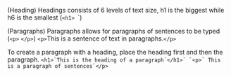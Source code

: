 (Heading)
Headings consists of 6 levels of text size, h1 is the biggest while h6 is the smallest (`<h1> `</h1>`)

(Paragraphs)
Paragraphs allows for paragraphs of sentences to be typed (`<p>` `</p>`)
    `<p>`This is a sentence of text in paragraphs.`</p>`

To create a paragraph with a heading, place the heading first and then the paragraph.
```<h1>`This is the heading of a paragraph`</h1>`
`<p>`
This is a paragraph of sentences`</p>```
